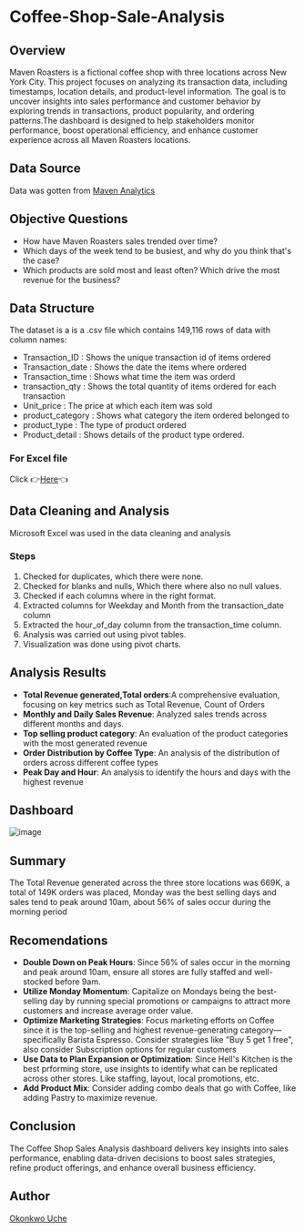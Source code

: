 # Coffee-Shop-Sale-Analysis
## Overview
Maven Roasters is a fictional coffee shop with three locations across New York City. This project focuses on analyzing its transaction data, including timestamps, location details, and product-level information. The goal is to uncover insights into sales performance and customer behavior by exploring trends in transactions, product popularity, and ordering patterns.The dashboard is designed to help stakeholders monitor performance, boost operational efficiency, and enhance customer experience across all Maven Roasters locations.
## Data Source
Data was gotten from [Maven Analytics](https://mavenanalytics.io/data-playground?order=date_added%2Cdesc&search=coffee%20shop%20sales)
## Objective Questions
- How have Maven Roasters sales trended over time?
- Which days of the week tend to be busiest, and why do you think that's the case?
- Which products are sold most and least often? Which drive the most revenue for the business?
## Data Structure
The dataset is a is a .csv file which contains 149,116 rows of data with column names:
- Transaction_ID : Shows the unique transaction id of items ordered
- Transaction_date : Shows the date the items where ordered
- Transaction_time : Shows what time the item was orderd
- transaction_qty : Shows the total quantity of items ordered for each transaction
- Unit_price : The price at which each item was sold
- product_category : Shows what category the item ordered belonged to
- product_type : The type of product ordered
- Product_detail : Shows details of the product type ordered.
### For Excel file 
Click 👉[Here](https://drive.google.com/drive/folders/1Nds6U1bjyhYVRR7fVWHS0EE_a67a-S0_?usp=drive_link)👈
## Data Cleaning and Analysis
Microsoft Excel was used in the data cleaning and analysis 
### Steps
1. Checked for duplicates, which there were none.
2. Checked for blanks and nulls, Which there where also no null values.
3. Checked if each columns where in the right format.
4. Extracted columns for Weekday and Month from the transaction_date column
5. Extracted the hour_of_day column from the transaction_time column.
6. Analysis was carried out using pivot tables.
7. Visualization was done using pivot charts.
## Analysis Results
- **Total Revenue generated,Total orders**:A comprehensive evaluation, focusing on key metrics such as Total Revenue, Count of Orders
- **Monthly and Daily Sales Revenue**: Analyzed sales trends across different months and days.
- **Top selling product category**: An evaluation of the product categories with the most generated revenue
- **Order Distribution by Coffee Type**: An analysis of the distribution of orders across different coffee types
- **Peak Day and Hour**: An analysis to identify the hours and days with the highest revenue
## Dashboard
![image](https://github.com/user-attachments/assets/c014e4b0-dcd2-478d-9d02-1702e7f67adf)
## Summary
The Total Revenue generated across the three store locations was 669K, a total of 149K orders was placed, Monday was the best selling days and sales tend to peak around 10am, about 56% of sales occur during the morning period
## Recomendations
- **Double Down on Peak Hours**: Since 56% of sales occur in the morning and peak around 10am, ensure all stores are fully staffed and well-stocked before 9am.
- **Utilize Monday Momentum**: Capitalize on Mondays being the best-selling day by running special promotions or campaigns to attract more customers and increase average order value.
- **Optimize Marketing Strategies**: Focus marketing efforts on Coffee since it is the top-selling and highest revenue-generating category—specifically Barista Espresso. Consider strategies like "Buy 5 get 1 free", also consider Subscription options for regular customers
- **Use Data to Plan Expansion or Optimization**: Since Hell's Kitchen is the best prforming store, use insights to identify what can be replicated across other stores. Like staffing, layout, local promotions, etc.
- **Add Product Mix**: Consider adding combo deals that go with Coffee, like adding Pastry to maximize revenue.
## Conclusion
The Coffee Shop Sales Analysis dashboard delivers key insights into sales performance, enabling data-driven decisions to boost sales strategies, refine product offerings, and enhance overall business efficiency.
## Author
[Okonkwo Uche](https://www.linkedin.com/in/okonkwo-uche-28891a295/)
